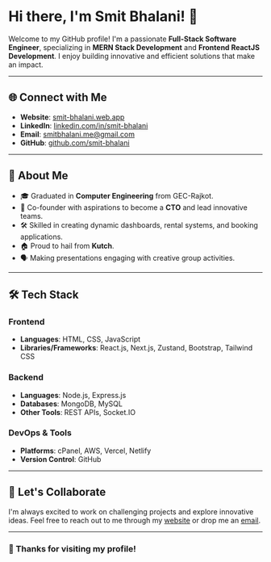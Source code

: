 # Hi there, I'm Smit Bhalani! 👋

Welcome to my GitHub profile! I'm a passionate **Full-Stack Software Engineer**, specializing in **MERN Stack Development** and **Frontend ReactJS Development**. I enjoy building innovative and efficient solutions that make an impact.

---

## 🌐 Connect with Me
- **Website**: [smit-bhalani.web.app](https://smit-bhalani.web.app)
- **LinkedIn**: [linkedin.com/in/smit-bhalani](https://linkedin.com/in/smit-bhalani)
- **Email**: [smitbhalani.me@gmail.com](mailto:smitbhalani.me@gmail.com)
- **GitHub**: [github.com/smit-bhalani](https://github.com/smit-bhalani)

---

## 🚀 About Me
- 🎓 Graduated in **Computer Engineering** from GEC-Rajkot.
- 🌟 Co-founder with aspirations to become a **CTO** and lead innovative teams.
- 🛠️ Skilled in creating dynamic dashboards, rental systems, and booking applications.
- 🏠 Proud to hail from **Kutch**.
- 🗣️ Making presentations engaging with creative group activities.

---

## 🛠️ Tech Stack

### Frontend
- **Languages**: HTML, CSS, JavaScript
- **Libraries/Frameworks**: React.js, Next.js, Zustand, Bootstrap, Tailwind CSS

### Backend
- **Languages**: Node.js, Express.js
- **Databases**: MongoDB, MySQL
- **Other Tools**: REST APIs, Socket.IO

### DevOps & Tools
- **Platforms**: cPanel, AWS, Vercel, Netlify
- **Version Control**: GitHub

---

## 🌟 Let's Collaborate
I'm always excited to work on challenging projects and explore innovative ideas. Feel free to reach out to me through my [website](https://smit-bhalani.web.app) or drop me an [email](mailto:smitbhalani.me@gmail.com).

---

### 🙌 Thanks for visiting my profile!
